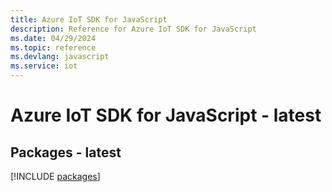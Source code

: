```yaml
---
title: Azure IoT SDK for JavaScript
description: Reference for Azure IoT SDK for JavaScript
ms.date: 04/29/2024
ms.topic: reference
ms.devlang: javascript
ms.service: iot
---
```

# Azure IoT SDK for JavaScript - latest
## Packages - latest
[!INCLUDE [packages](iot-index.md)]